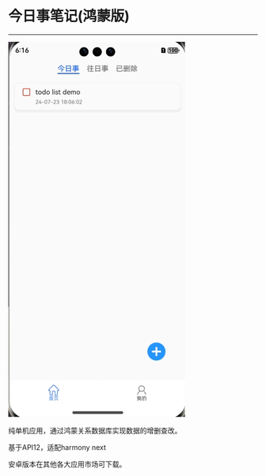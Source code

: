 # 今日事笔记(鸿蒙版)
---

![img](./screenshot/today_todo.png)

纯单机应用，通过鸿蒙关系数据库实现数据的增删查改。

基于API12，适配harmony next


安卓版本在其他各大应用市场可下载。

